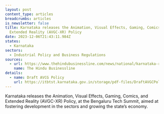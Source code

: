 ```yaml
---
layout: post
content_type: articles
breadcrumbs: articles
is_newsletter: false
title: Karnataka releases the Animation, Visual Effects, Gaming, Comics, and
  Extended Reality (AVGC-XR) Policy
date: 2023-12-06T21:43:11.984Z
states:
  - Karnataka
sectors:
  - Industrial Policy and Business Regulations
sources:
  - url: https://www.thehindubusinessline.com/news/national/karnataka-releases-draft-biotechnology-and-avgc-xr-policy/article67587757.ece
    name: The Hindu Businessline
details:
  - name: Draft AVCG Policy
    url: https://itbtst.karnataka.gov.in/storage/pdf-files/DraftAVGCPolicy.pdf
---
```

Karnataka releases the Animation, Visual Effects, Gaming, Comics, and Extended Reality (AVGC-XR) Policy, at the Bengaluru Tech Summit, aimed at fostering development in the sectors and growing the state’s economy.
